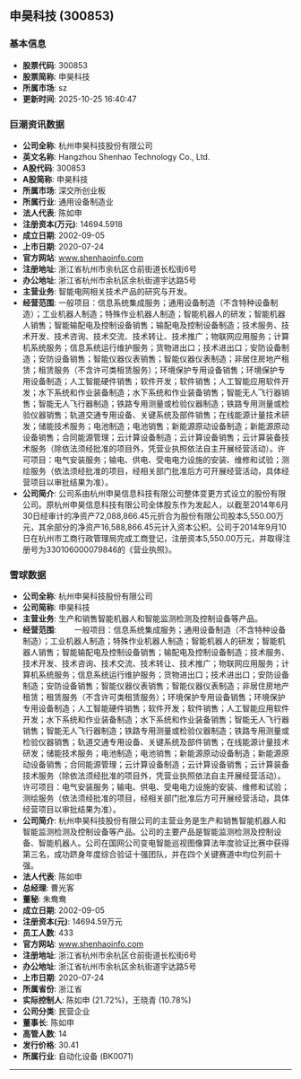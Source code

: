 ## 申昊科技 (300853)

### 基本信息

- **股票代码**: 300853
- **股票简称**: 申昊科技
- **所属市场**: sz
- **更新时间**: 2025-10-25 16:40:47

### 巨潮资讯数据

- **公司全称**: 杭州申昊科技股份有限公司
- **英文名称**: Hangzhou Shenhao Technology Co., Ltd.
- **A股代码**: 300853
- **A股简称**: 申昊科技
- **所属市场**: 深交所创业板
- **所属行业**: 通用设备制造业
- **法人代表**: 陈如申
- **注册资本(万元)**: 14694.5918
- **成立日期**: 2002-09-05
- **上市日期**: 2020-07-24
- **官方网站**: www.shenhaoinfo.com
- **注册地址**: 浙江省杭州市余杭区仓前街道长松街6号
- **办公地址**: 浙江省杭州市余杭区余杭街道宇达路5号
- **主营业务**: 智能电网相关技术产品的研究与开发。
- **经营范围**: 一般项目：信息系统集成服务；通用设备制造（不含特种设备制造）；工业机器人制造；特殊作业机器人制造；智能机器人的研发；智能机器人销售；智能输配电及控制设备销售；输配电及控制设备制造；技术服务、技术开发、技术咨询、技术交流、技术转让、技术推广；物联网应用服务；计算机系统服务；信息系统运行维护服务；货物进出口；技术进出口；安防设备制造；安防设备销售；智能仪器仪表销售；智能仪器仪表制造；非居住房地产租赁；租赁服务（不含许可类租赁服务）；环境保护专用设备销售；环境保护专用设备制造；人工智能硬件销售；软件开发；软件销售；人工智能应用软件开发；水下系统和作业装备制造；水下系统和作业装备销售；智能无人飞行器销售；智能无人飞行器制造；铁路专用测量或检验仪器制造；铁路专用测量或检验仪器销售；轨道交通专用设备、关键系统及部件销售；在线能源计量技术研发；储能技术服务；电池制造；电池销售；新能源原动设备制造；新能源原动设备销售；合同能源管理；云计算设备制造；云计算设备销售；云计算装备技术服务（除依法须经批准的项目外，凭营业执照依法自主开展经营活动）。许可项目：电气安装服务；输电、供电、受电电力设施的安装、维修和试验；测绘服务（依法须经批准的项目，经相关部门批准后方可开展经营活动，具体经营项目以审批结果为准）。
- **公司简介**: 公司系由杭州申昊信息科技有限公司整体变更方式设立的股份有限公司。原杭州申昊信息科技有限公司全体股东作为发起人，以截至2014年6月30日经审计的净资产72,088,866.45元折合为股份有限公司股本5,550.00万元，其余部分的净资产16,588,866.45元计入资本公积。公司于2014年9月10日在杭州市工商行政管理局完成工商登记，注册资本5,550.00万元，并取得注册号为330106000079846的《营业执照》。

### 雪球数据

- **公司全称**: 杭州申昊科技股份有限公司
- **公司简称**: 申昊科技
- **主营业务**: 生产和销售智能机器人和智能监测检测及控制设备等产品。
- **经营范围**: 　　一般项目：信息系统集成服务；通用设备制造（不含特种设备制造）；工业机器人制造；特殊作业机器人制造；智能机器人的研发；智能机器人销售；智能输配电及控制设备销售；输配电及控制设备制造；技术服务、技术开发、技术咨询、技术交流、技术转让、技术推广；物联网应用服务；计算机系统服务；信息系统运行维护服务；货物进出口；技术进出口；安防设备制造；安防设备销售；智能仪器仪表销售；智能仪器仪表制造；非居住房地产租赁；租赁服务（不含许可类租赁服务）；环境保护专用设备销售；环境保护专用设备制造；人工智能硬件销售；软件开发；软件销售；人工智能应用软件开发；水下系统和作业装备制造；水下系统和作业装备销售；智能无人飞行器销售；智能无人飞行器制造；铁路专用测量或检验仪器制造；铁路专用测量或检验仪器销售；轨道交通专用设备、关键系统及部件销售；在线能源计量技术研发；储能技术服务；电池制造；电池销售；新能源原动设备制造；新能源原动设备销售；合同能源管理；云计算设备制造；云计算设备销售；云计算装备技术服务（除依法须经批准的项目外，凭营业执照依法自主开展经营活动）。许可项目：电气安装服务；输电、供电、受电电力设施的安装、维修和试验；测绘服务（依法须经批准的项目，经相关部门批准后方可开展经营活动，具体经营项目以审批结果为准）。
- **公司简介**: 杭州申昊科技股份有限公司的主营业务是生产和销售智能机器人和智能监测检测及控制设备等产品。公司的主要产品是智能监测检测及控制设备、智能机器人。公司在国网公司变电智能巡视图像算法年度验证比赛中获得第三名，成功跻身年度综合验证十强团队，并在四个关键赛道中均位列前十强。
- **法人代表**: 陈如申
- **总经理**: 曹光客
- **董秘**: 朱鸯鸯
- **成立日期**: 2002-09-05
- **注册资本(元)**: 14694.59万元
- **员工人数**: 433
- **官方网站**: www.shenhaoinfo.com
- **注册地址**: 浙江省杭州市余杭区仓前街道长松街6号
- **办公地址**: 浙江省杭州市余杭区余杭街道宇达路5号
- **上市日期**: 2020-07-24
- **所属省份**: 浙江省
- **实际控制人**: 陈如申 (21.72%)，王晓青 (10.78%)
- **公司分类**: 民营企业
- **董事长**: 陈如申
- **高管人数**: 14
- **发行价格**: 30.41
- **所属行业**: 自动化设备 (BK0071)

---